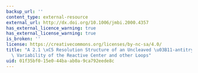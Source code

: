 ```yaml
---
backup_url: ''
content_type: external-resource
external_url: http://dx.doi.org/10.1006/jmbi.2000.4357
has_external_licence_warning: true
has_external_license_warning: true
is_broken: ''
license: https://creativecommons.org/licenses/by-nc-sa/4.0/
title: "A 2.1 \xC5 Resolution Structure of an Uncleaved \u03B11-antitrypsin Shows\
  \ Variability of the Reactive Center and other Loops"
uid: 01f35bf0-15e0-44ba-ab0a-9ca792eede8c
---
```

